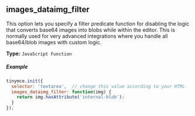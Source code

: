 ## images_dataimg_filter

This option lets you specify a filter predicate function for disabling the logic that converts base64 images into blobs while within the editor. This is normally used for very advanced integrations where you handle all base64/blob images with custom logic.

**Type:** `JavaScript Function`

##### Example

```js
tinymce.init({
  selector: 'textarea',  // change this value according to your HTML
  images_dataimg_filter: function(img) {
    return img.hasAttribute('internal-blob');
  }
});
```
